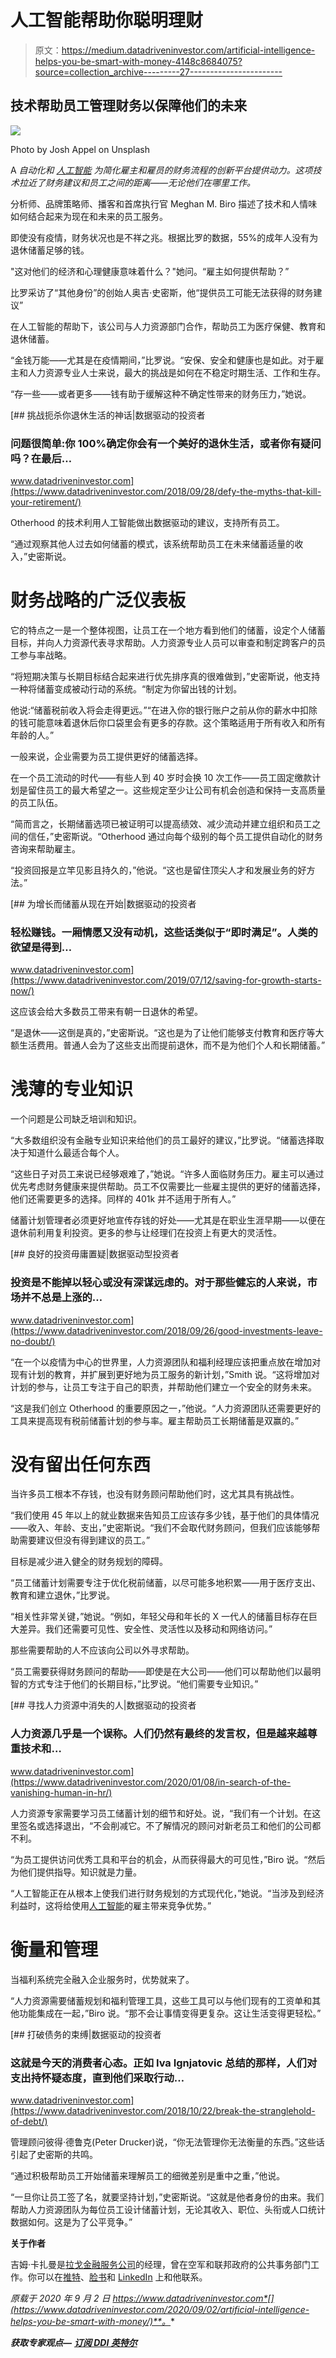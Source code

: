 # 人工智能帮助你聪明理财

> 原文：<https://medium.datadriveninvestor.com/artificial-intelligence-helps-you-be-smart-with-money-4148c8684075?source=collection_archive---------27----------------------->

## 技术帮助员工管理财务以保障他们的未来

![](img/e72b5019a9ce3c79d0b58466b68659bf.png)

Photo by Josh Appel on Unsplash

A *自动化和* [*人工智能*](https://www.datadriveninvestor.com/glossary/artificial-intelligence/) *为简化雇主和雇员的财务流程的创新平台提供动力。这项技术拉近了财务建议和员工之间的距离——无论他们在哪里工作。*

分析师、品牌策略师、播客和首席执行官 Meghan M. Biro 描述了技术和人情味如何结合起来为现在和未来的员工服务。

即使没有疫情，财务状况也是不祥之兆。根据比罗的数据，55%的成年人没有为退休储蓄足够的钱。

"这对他们的经济和心理健康意味着什么？"她问。“雇主如何提供帮助？”

比罗采访了“其他身份”的创始人奥吉·史密斯，他“提供员工可能无法获得的财务建议”

在人工智能的帮助下，该公司与人力资源部门合作，帮助员工为医疗保健、教育和退休储蓄。

“金钱万能——尤其是在疫情期间，”比罗说。“安保、安全和健康也是如此。对于雇主和人力资源专业人士来说，最大的挑战是如何在不稳定时期生活、工作和生存。

“存一些——或者更多——钱有助于缓解这种不确定性带来的财务压力，”她说。

[](https://www.datadriveninvestor.com/2018/09/28/defy-the-myths-that-kill-your-retirement/) [## 挑战扼杀你退休生活的神话|数据驱动的投资者

### 问题很简单:你 100%确定你会有一个美好的退休生活，或者你有疑问吗？在最后…

www.datadriveninvestor.com](https://www.datadriveninvestor.com/2018/09/28/defy-the-myths-that-kill-your-retirement/) 

Otherhood 的技术利用人工智能做出数据驱动的建议，支持所有员工。

“通过观察其他人过去如何储蓄的模式，该系统帮助员工在未来储蓄适量的收入，”史密斯说。

# 财务战略的广泛仪表板

它的特点之一是一个整体视图，让员工在一个地方看到他们的储蓄，设定个人储蓄目标，并向人力资源代表寻求帮助。人力资源专业人员可以审查和制定跨客户的员工参与率战略。

“将短期决策与长期目标结合起来进行优先排序真的很难做到，”史密斯说，他支持一种将储蓄变成被动行动的系统。“制定为你留出钱的计划。

他说:“储蓄税前收入将会走得更远。”“在进入你的银行账户之前从你的薪水中扣除的钱可能意味着退休后你口袋里会有更多的存款。这个策略适用于所有收入和所有年龄的人。”

一般来说，企业需要为员工提供更好的储蓄选择。

在一个员工流动的时代——有些人到 40 岁时会换 10 次工作——员工固定缴款计划是留住员工的最大希望之一。这些规定至少让公司有机会创造和保持一支高质量的员工队伍。

“简而言之，长期储蓄选项已被证明可以提高绩效、减少流动并建立组织和员工之间的信任，”史密斯说。“Otherhood 通过向每个级别的每个员工提供自动化的财务咨询来帮助雇主。

“投资回报是立竿见影且持久的，”他说。“这也是留住顶尖人才和发展业务的好方法。”

[](https://www.datadriveninvestor.com/2019/07/12/saving-for-growth-starts-now/) [## 为增长而储蓄从现在开始|数据驱动的投资者

### 轻松赚钱。一厢情愿又没有动机，这些话类似于“即时满足”。人类的欲望是得到…

www.datadriveninvestor.com](https://www.datadriveninvestor.com/2019/07/12/saving-for-growth-starts-now/) 

这应该会给大多数员工带来有朝一日退休的希望。

“是退休——这倒是真的，”史密斯说。“这也是为了让他们能够支付教育和医疗等大额生活费用。普通人会为了这些支出而提前退休，而不是为他们个人和长期储蓄。”

# 浅薄的专业知识

一个问题是公司缺乏培训和知识。

“大多数组织没有金融专业知识来给他们的员工最好的建议，”比罗说。“储蓄选择取决于知道什么最适合每个人。

“这些日子对员工来说已经够艰难了，”她说。“许多人面临财务压力。雇主可以通过优先考虑财务健康来提供帮助。员工不仅需要比一些雇主提供的更好的储蓄选择，他们还需要更多的选择。同样的 401k 并不适用于所有人。”

储蓄计划管理者必须更好地宣传存钱的好处——尤其是在职业生涯早期——以便在退休前利用复利投资。更多的参与让经理们在投资上有更大的灵活性。

[](https://www.datadriveninvestor.com/2018/09/26/good-investments-leave-no-doubt/) [## 良好的投资毋庸置疑|数据驱动型投资者

### 投资是不能掉以轻心或没有深谋远虑的。对于那些健忘的人来说，市场并不总是上涨的…

www.datadriveninvestor.com](https://www.datadriveninvestor.com/2018/09/26/good-investments-leave-no-doubt/) 

“在一个以疫情为中心的世界里，人力资源团队和福利经理应该把重点放在增加对现有计划的教育，并扩展到更好地为员工服务的新计划，”Smith 说。“这将增加对计划的参与，让员工专注于自己的职责，并帮助他们建立一个安全的财务未来。

“这是我们创立 Otherhood 的重要原因之一，”他说。“人力资源团队还需要更好的工具来提高现有税前储蓄计划的参与率。雇主帮助员工长期储蓄是双赢的。”

# 没有留出任何东西

当许多员工根本不存钱，也没有财务顾问帮助他们时，这尤其具有挑战性。

“我们使用 45 年以上的就业数据来告知员工应该存多少钱，基于他们的具体情况——收入、年龄、支出，”史密斯说。“我们不会取代财务顾问，但我们应该能够帮助需要建议但没有得到建议的员工。”

目标是减少进入健全的财务规划的障碍。

“员工储蓄计划需要专注于优化税前储蓄，以尽可能多地积累——用于医疗支出、教育和建立退休，”比罗说。

“相关性非常关键，”她说。“例如，年轻父母和年长的 X 一代人的储蓄目标存在巨大差异。我们还需要可见性、安全性、灵活性以及移动和网络访问。”

那些需要帮助的人不应该向公司以外寻求帮助。

“员工需要获得财务顾问的帮助——即使是在大公司——他们可以帮助他们以最明智的方式专注于他们的长期目标，”比罗说。“他们需要专业知识。”

[](https://www.datadriveninvestor.com/2020/01/08/in-search-of-the-vanishing-human-in-hr/) [## 寻找人力资源中消失的人|数据驱动的投资者

### 人力资源几乎是一个误称。人们仍然有最终的发言权，但是越来越尊重技术和…

www.datadriveninvestor.com](https://www.datadriveninvestor.com/2020/01/08/in-search-of-the-vanishing-human-in-hr/) 

人力资源专家需要学习员工储蓄计划的细节和好处。说，“我们有一个计划。在这里签名或选择退出，“不会削减它。不了解情况的顾问对新老员工和他们的公司都不利。

“为员工提供访问优秀工具和平台的机会，从而获得最大的可见性，”Biro 说。“然后为他们提供指导。知识就是力量。

“人工智能正在从根本上使我们进行财务规划的方式现代化，”她说。“当涉及到经济利益时，这将给使用[人工智能](https://www.datadriveninvestor.com/glossary/artificial-intelligence/)的雇主带来竞争优势。”

# 衡量和管理

当福利系统完全融入企业服务时，优势就来了。

“人力资源需要储蓄规划和福利管理工具，这些工具可以与他们现有的工资单和其他功能集成在一起，”Biro 说。“那不会让事情变得更复杂。这让生活变得更轻松。”

[](https://www.datadriveninvestor.com/2018/10/22/break-the-stranglehold-of-debt/) [## 打破债务的束缚|数据驱动的投资者

### 这就是今天的消费者心态。正如 Iva Ignjatovic 总结的那样，人们对支出持怀疑态度，直到他们采取行动…

www.datadriveninvestor.com](https://www.datadriveninvestor.com/2018/10/22/break-the-stranglehold-of-debt/) 

管理顾问彼得·德鲁克(Peter Drucker)说，“你无法管理你无法衡量的东西。”这些话引起了史密斯的共鸣。

“通过积极帮助员工开始储蓄来理解员工的细微差别是重中之重，”他说。

“一旦你让员工签了名，就要坚持计划，”史密斯说。“这就是他者身份的由来。我们帮助人力资源团队为每位员工设计储蓄计划，无论其收入、职位、头衔或人口统计数据如何。这是为了公平竞争。”

**关于作者**

吉姆·卡扎曼是[拉戈金融服务公司](http://largofinancialservices.com/)的经理，曾在空军和联邦政府的公共事务部门工作。你可以在[推特](https://twitter.com/JKatzaman)、[脸书](https://www.facebook.com/jim.katzaman)和 [LinkedIn](https://www.linkedin.com/in/jim-katzaman-33641b21/) 上和他联系。

*原载于 2020 年 9 月 2 日 https://www.datadriveninvestor.com*[](https://www.datadriveninvestor.com/2020/09/02/artificial-intelligence-helps-you-be-smart-with-money/)**。**

***获取专家观点—** [**订阅 DDI 英特尔**](https://datadriveninvestor.com/ddi-intel)*